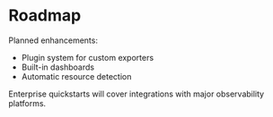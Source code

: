 # Roadmap

Planned enhancements:

- Plugin system for custom exporters
- Built-in dashboards
- Automatic resource detection

Enterprise quickstarts will cover integrations with major observability platforms.
